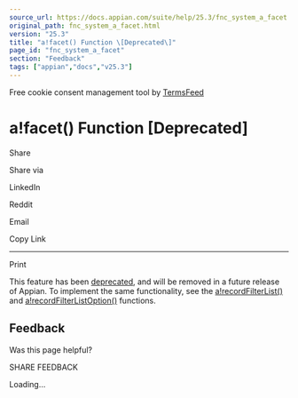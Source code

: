```yaml
---
source_url: https://docs.appian.com/suite/help/25.3/fnc_system_a_facet.html
original_path: fnc_system_a_facet.html
version: "25.3"
title: "a!facet() Function \[Deprecated\]"
page_id: "fnc_system_a_facet"
section: "Feedback"
tags: ["appian","docs","v25.3"]
---
```



Free cookie consent management tool by [TermsFeed](https://www.termsfeed.com/)

# a!facet() Function \[Deprecated\]

Share

Share via

LinkedIn

Reddit

Email

Copy Link

* * *

Print

This feature has been [deprecated](Deprecated_Features.html), and will be removed in a future release of Appian. To implement the same functionality, see the [a!recordFilterList()](fnc_system_a_recordfilterlist.html) and [a!recordFilterListOption()](fnc_system_a_recordfilterlistoption.html) functions.

## Feedback

Was this page helpful?

SHARE FEEDBACK

Loading...